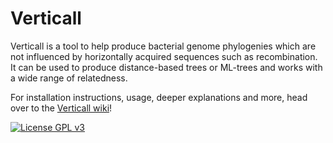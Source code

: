 # Verticall

Verticall is a tool to help produce bacterial genome phylogenies which are not influenced by horizontally acquired sequences such as recombination. It can be used to produce distance-based trees or ML-trees and works with a wide range of relatedness.

For installation instructions, usage, deeper explanations and more, head over to the [Verticall wiki](https://github.com/rrwick/Verticall/wiki)!

[![License GPL v3](https://img.shields.io/badge/license-GPL%20v3-blue.svg)](https://www.gnu.org/licenses/gpl-3.0.en.html)
